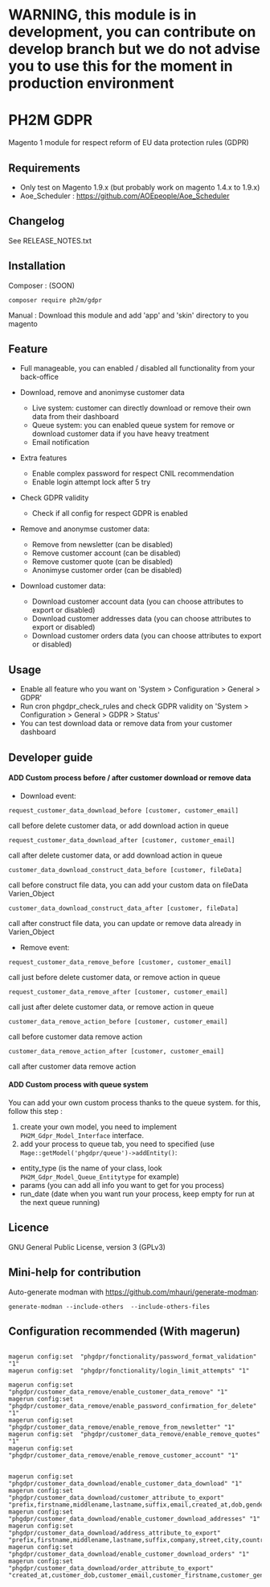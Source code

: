 # WARNING, this module is in development, you can contribute on develop branch but we do not advise you to use this for the moment in production environment

# PH2M GDPR

Magento 1 module for respect reform of EU data protection rules (GDPR)


## Requirements

- Only test on Magento 1.9.x (but probably work on magento 1.4.x to 1.9.x)
- Aoe_Scheduler : https://github.com/AOEpeople/Aoe_Scheduler

## Changelog 
See RELEASE_NOTES.txt

## Installation
Composer : (SOON)
```
composer require ph2m/gdpr
```
Manual :
Download this module and add 'app' and 'skin' directory to you magento

## Feature
- Full manageable, you can enabled / disabled all functionality from your back-office
- Download, remove and anonimyse customer data
    - Live system: customer can directly download or remove their own data from their dashboard
    - Queue system: you can enabled queue system for remove or download customer data if you have heavy treatment
    - Email notification 
- Extra features 
    - Enable complex password for respect CNIL recommendation 
    - Enable login attempt lock after 5 try
- Check GDPR validity
    - Check if all config for respect GDPR is enabled
    
- Remove and anonymse customer data:
    - Remove from newsletter (can be disabled)
    - Remove customer account (can be disabled)
    - Remove customer quote (can be disabled)
    - Anonimyse customer order (can be disabled)
- Download customer data:
    - Download customer account data (you can choose attributes to export or disabled)
    - Download customer addresses data (you can choose attributes to export or disabled)
    - Download customer orders data (you can choose attributes to export or disabled)
   
## Usage
- Enable all feature who you want on 'System > Configuration > General > GDPR'
- Run cron phgdpr_check_rules and check GDPR validity on 'System > Configuration > General > GDPR > Status'
- You can test download data or remove data from your customer dashboard

## Developer guide
#### ADD Custom process before / after customer download or remove data
- Download event:
```
request_customer_data_download_before [customer, customer_email]
```
call before delete customer data, or add download action in queue

```
request_customer_data_download_after [customer, customer_email]
```
call after delete customer data, or add download action in queue

```
customer_data_download_construct_data_before [customer, fileData]
```
call before construct file data, you can add your custom data on fileData Varien_Object

```
customer_data_download_construct_data_after [customer, fileData]
```
call after construct file data, you can update or remove data already in Varien_Object

- Remove event:

```
request_customer_data_remove_before [customer, customer_email]
```
call just before delete customer data, or remove action in queue

```
request_customer_data_remove_after [customer, customer_email]
```
call just after delete customer data, or remove action in queue

```
customer_data_remove_action_before [customer, customer_email]
```
call before customer data remove action

```
customer_data_remove_action_after [customer, customer_email]
```
call after customer data remove action

#### ADD Custom process with queue system
You can add your own custom process thanks to the queue system. for this, follow this step :
1. create your own model, you need to implement `PH2M_Gdpr_Model_Interface` interface.
2. add your process to queue tab, you need to specified (use `Mage::getModel('phgdpr/queue')->addEntity()`:
 - entity_type (is the name of your class, look `PH2M_Gdpr_Model_Queue_Entitytype` for example)
 - params (you can add all info you want to get for you process)
 - run_date (date when you want run your process, keep empty for run at the next queue running)



## Licence

GNU General Public License, version 3 (GPLv3)


## Mini-help for contribution

Auto-generate modman with https://github.com/mhauri/generate-modman:

```
generate-modman --include-others  --include-others-files
```

## Configuration recommended (With magerun)
 ```

magerun config:set  "phgdpr/fonctionality/password_format_validation" "1"
magerun config:set  "phgdpr/fonctionality/login_limit_attempts" "1"

magerun config:set  "phgdpr/customer_data_remove/enable_customer_data_remove" "1"
magerun config:set  "phgdpr/customer_data_remove/enable_password_confirmation_for_delete" "1"
magerun config:set  "phgdpr/customer_data_remove/enable_remove_from_newsletter" "1"
magerun config:set  "phgdpr/customer_data_remove/enable_remove_quotes" "1"
magerun config:set  "phgdpr/customer_data_remove/enable_remove_customer_account" "1"


magerun config:set  "phgdpr/customer_data_download/enable_customer_data_download" "1"
magerun config:set  "phgdpr/customer_data_download/customer_attribute_to_export" "prefix,firstname,middlename,lastname,suffix,email,created_at,dob,gender"
magerun config:set  "phgdpr/customer_data_download/enable_customer_download_addresses" "1"
magerun config:set  "phgdpr/customer_data_download/address_attribute_to_export" "prefix,firstname,middlename,lastname,suffix,company,street,city,country_id,region,postcode,telephone,fax"
magerun config:set  "phgdpr/customer_data_download/enable_customer_download_orders" "1"
magerun config:set  "phgdpr/customer_data_download/order_attribute_to_export" "created_at,customer_dob,customer_email,customer_firstname,customer_gender,customer_lastname,customer_middlename,customer_prefix,customer_suffix,discount_amount,grand_total,shipping_amount,increment_id"

 ```
